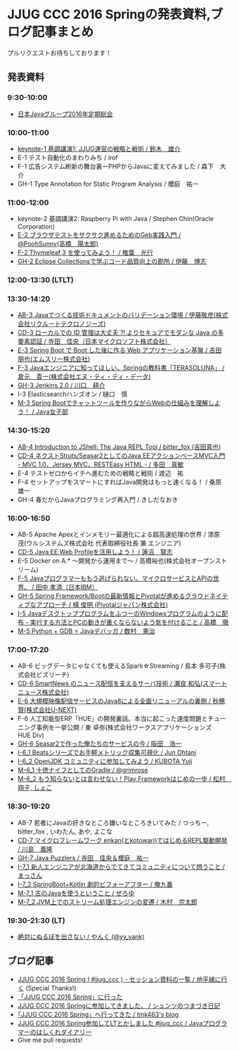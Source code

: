 # JJUG CCC 2016 Springの発表資料,ブログ記事まとめ

プルリクエストお待ちしております！

## 発表資料

### 9:30-10:00
* [日本Javaグループ2016年定期総会](http://www.slideshare.net/jjug/java2016-jjug-cccsoukai)

### 10:00-11:00
* [keynote-1 基調講演1: JJUG運営の戦略と戦術 / 鈴木　雄介](http://www.slideshare.net/yusuke/jjug-jjug-ccc-2016-spring)
* E-1 テスト自動化のまわりみち / irof
* F-1 広告システム刷新の舞台裏ーPHPからJavaに変えてみました / 森下　大介
* GH-1 Type Annotation for Static Program Analysis / 櫻庭　祐一

### 11:00-12:00
* keynote-2 基調講演2: Raspberry Pi with Java / Stephen Chin(Oracle Corporation)
* [E-2 ブラウザテストをサクサク進めるためのGeb実践入門 / @PoohSunny(高橋　陽太郎)](https://speakerdeck.com/poohsunny/burauzatesutowosakusakuzi-dong-hua-surutamefalsegebshi-jian-ru-men-number-jjug-ccc)
* [F-2 Thymeleaf 3 を使ってみよう！ / 椎葉　光行](https://speakerdeck.com/bufferings/welcome-thymeleaf-3-dot-0-number-jjug-ccc-number-ccc-f2)
* [GH-2 Eclipse Collectionsで学ぶコード品質向上の勘所 / 伊藤　博志](http://www.goldmansachs.com/gs-collections/documents/2016-05-21_JJUG_CCC.pdf)

### 12:00-13:30 (LTLT)

### 13:30-14:20
* [AB-3 Javaでつくる技術ドキュメントのバリデーション環境 / 伊藤敬彦(株式会社リクルートテクロノジーズ)](http://www.slideshare.net/recruitcojp/java-62249302)
* [CD-3 ローカルでの ID 管理は大丈夫 ?! よりセキュアでモダンな Java の多要素認証 / 寺田　佳央（日本マイクロソフト株式会社）](http://www.slideshare.net/tyoshio2002/azuread-for-java-62287317)
* [E-3 Spring Boot で Boot した後に作る Web アプリケーション基盤 / 吉田 朋也(エムスリー株式会社)](https://speakerdeck.com/sinsengumi/spring-boot-application-infrastructure)
* [F-3 Javaエンジニアに知ってほしい、Springの教科書「TERASOLUNA」 / 倉元　貴一(株式会社エヌ・ティ・ティ・データ)](http://www.slideshare.net/jjug/javaspringterasoluna-jjugccc-cccf3)
* [GH-3 Jenkins 2.0 / 川口　耕介](http://www.slideshare.net/kohsuke/jenkins-20)
* I-3 Elasticsearchハンズオン / 樋口　慎
* [M-3 Spring Bootでチャットツールを作りながらWebの仕組みを理解しよう！ / Java女子部](http://www.slideshare.net/javawomen/spring-bootweb-62247552)

### 14:30-15:20
* [AB-4 Introduction to JShell: The Java REPL Tool / bitter_fox (吉田真也)](http://www.slideshare.net/bitter_fox/introduction-to-jshell-the-java-repl-tool)
* [CD-4 ネクストStruts/Seasar2としてのJava EEアクションベースMVC入門 - MVC 1.0、Jersey MVC、RESTEasy HTML - / 多田　真敏](https://speakerdeck.com/masatoshitada/java-eeakusiyonbesumvcru-men-number-jjug-ccc-number-ccc-cd4)
* E-4 テストゼロからイチへ進むための戦略と戦術 / 渡辺　祐
* F-4 セットアップをスマートにすればJava開発はもっと速くなる！ / 桑原　雄一
* GH-4 春だからJavaプログラミング再入門 / きしだなおき

### 16:00-16:50
* AB-5 Apache Apexとインメモリー最適化による超高速処理の世界 / 漆原　茂(ウルシステムズ株式会社 代表取締役社長 兼 エンジニア)
* [CD-5 Java EE Web Profileを活用しよう！ / 蓮沼　賢志](http://www.slideshare.net/khasunuma/java-eewebprofile)
* E-5 Docker on A.* ～開発から運用まで～ / 高橋裕也(株式会社オープンストリーム)
* [F-5 Javaプログラマーももう逃げられない。マイクロサービスとAPIの世界。 / 田中 孝清（日本IBM）](http://www.slideshare.net/takakiyo/javaapi-62250041)
* [GH-5 Spring Framework/Bootの最新情報とPivotalが進めるクラウドネイティブなアプローチ / 槙 俊明 (Pivotalジャパン株式会社)](http://www.slideshare.net/makingx/jjugccc-cccgh5-whats-new-in-spring-framework-43-boot-14-pivotals-cloud-native-approach)
* [I-5 JavaデスクトッププログラムをふつーのWindowsプログラムのように配布・実行する方法とPCの動きが重くならないよう気を付けること / 高橋　徹](http://www.slideshare.net/torutk/jjug-ccc-2016-spring-i-5-java)
* [M-5 Python + GDB = Javaデバッガ / 数村　憲治](http://www.slideshare.net/kenjikazumura/python-gdb-java)

### 17:00-17:20
* AB-6 ビッグデータじゃなくても使えるSpark☆Streaming / 島本 多可子(株式会社ビズリーチ)
* [CD-6 SmartNews のニュース配信を支えるサーバ技術 / 瀬良 和弘(スマートニュース株式会社)](http://www.slideshare.net/smartnews/smartnews-kazhiro-sera-smartnewsinc?utm_source=dlvr.it&utm_medium=twitter)
* [E-6 大規模映像配信サービスのJava8による全面リニューアルの裏側 / 秋穂 賢(株式会社U-NEXT)](http://www.slideshare.net/SuguruAkiho/20160521-jjug-cccunext)
* F-6 人工知能型ERP「HUE」の開発裏話。本当に起こった速度問題とチューニング事例を一挙公開 / 東 卓弥(株式会社ワークスアプリケーションズ　HUE Div)
* [GH-6 Seasar2で作った俺たちのサービスの今 / 阪田　浩一](http://www.slideshare.net/jyukutyo/seasar2-62265627)
* [I-6_1 Beatsシリーズでお手軽メトリック収集可視化 / Jun Ohtani](https://speakerdeck.com/johtani/beatssirizudeoshou-qing-metoritukushou-ji-ke-shi-hua)
* [I-6_2 OpenJDK コミュニティに参加してみよう / KUBOTA Yuji](http://www.slideshare.net/YujiKubota/openjdk-jjug)
* [M-6_1 十徳ナイフとしてのGradle / @grimrose](https://nbviewer.jupyter.org/format/slides/github/grimrose/JJUG-CCC-2016-Spring/blob/master/Gradle%20as%20Army%20Knife.ipynb#/)
* [M-6_2 もう知らないとは言わせない！Play Frameworkはじめの一歩 / 松村　翔子, しょこ](https://speakerdeck.com/sdts1017/mouzhi-ranaitohayan-wasenai-play-frameworkhazimefalse-bu-number-jjug-ccc-number-ccc-m62)

### 18:30-19:20
* AB-7 若者にJavaの好きなところ嫌いなところきいてみた / つっちー, bitter_fox , いわたん, あや, よこな
* [CD-7 マイクロフレームワーク enkan(とkotowari)ではじめるREPL駆動開発 / 川島　義隆](http://www.slideshare.net/kawasima/enkankotowarirepl)
* [GH-7 Java Puzzlers / 寺田　佳央＆櫻庭　祐一](http://www.slideshare.net/tyoshio2002/java-puzzlers-jjug-ccc-2016)
* [I-7_1 新人エンジニアが北海道からでてきてコミュニティについて想うこと / まっさん](http://www.slideshare.net/yamamotomasahira/ss-62271787)
* [I-7_2 SpringBoot+Kotlin 劇的ビフォーアフター / 俺九番](https://speakerdeck.com/orekyuu/springboot-plus-kotlin-ju-de-bihuoahuta)
* [M-7_1 古のJavaを使うということ / ぜろゆ](https://speakerdeck.com/zer0u/jjuc-ccc-2016-spring)
* [M-7_2 JVM上でのストリーム処理エンジンの変遷 / 木村　宗太郎](http://www.slideshare.net/SotaroKimura/jvm-62243371)

### 19:30-21:30 (LT)
* [絶対にぬるぽを出さない / やんく (@yy_yank)](http://www.slideshare.net/yyyank/ss-62257220)


## ブログ記事
* [JJUG CCC 2016 Spring ( #jjug_ccc ) - セッション資料の一覧 / 地平線に行く](http://d.hatena.ne.jp/chiheisen/20160521/1463833254) (Special Thanks!)
* [「JJUG CCC 2016 Spring」に行った](http://qiita.com/y_q1m/items/d350d59eda7003d31257)
* [JJUG CCC 2016 Springに参加してきました。 / シュンツのつまづき日記](http://d.hatena.ne.jp/gloryof/20160521/1463834823)
* [｢JJUG CCC 2016 Spring」へ行ってきた / tmk463's blog](http://tmk463.hatenablog.com/entry/2016/05/23/184302)
* [JJUG CCC 2016 Spring参加してLTとかしました #jjug_ccc / Javaプログラマーのはしくれダイアリー](http://yyyank.blogspot.jp/2016/05/jjug-ccc-2016-springlt-jjugccc.html)
* Give me pull requests!
